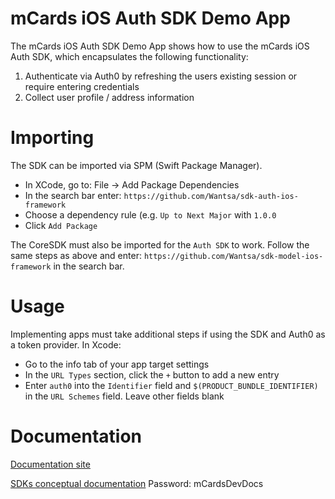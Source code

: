 # mCards iOS Auth SDK Demo App
The mCards iOS Auth SDK Demo App shows how to use the mCards iOS Auth SDK, which encapsulates the following functionality:
1. Authenticate via Auth0 by refreshing the users existing session or require entering credentials
2. Collect user profile / address information

# Importing
The SDK can be imported via SPM (Swift Package Manager).

- In XCode, go to: File -> Add Package Dependencies
- In the search bar enter: `https://github.com/Wantsa/sdk-auth-ios-framework`
- Choose a dependency rule (e.g. `Up to Next Major` with `1.0.0`
- Click `Add Package`

The CoreSDK must also be imported for the `Auth SDK` to work. Follow the same steps as above and enter: `https://github.com/Wantsa/sdk-model-ios-framework`
in the search bar.

# Usage
Implementing apps must take additional steps if using the SDK and Auth0 as a token provider. In Xcode:
- Go to the info tab of your app target settings
- In the `URL Types` section, click the `+` button to add a new entry
- Enter `auth0` into the `Identifier` field and `$(PRODUCT_BUNDLE_IDENTIFIER)` in the `URL Schemes` field. Leave other fields blank

# Documentation
[Documentation site](https://mcards.readme.io/)

[SDKs conceptual documentation](https://mcards.readme.io/docs/mcards-sdk-overview)
Password: mCardsDevDocs
